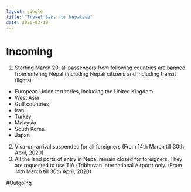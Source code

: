 ```yaml
---
layout: single
title: "Travel Bans for Nepalese"
date: 2020-03-19
---
```


# Incoming 

1. Starting March 20, all passengers from following countries are banned from entering Nepal (including Nepali citizens and including transit flights)

- European Union territories, including the United Kingdom
- West Asia 
- Gulf countries
- Iran 
- Turkey
- Malaysia
- South Korea
- Japan

2. Visa-on-arrival suspended for all foreigners (From 14th March till 30th April, 2020)
3. All the land ports of entry in Nepal remain closed for foreigners. They are requested to use TIA (Tribhuvan International Airport) only. (From 14th March till 30th April, 2020)

#Outgoing



